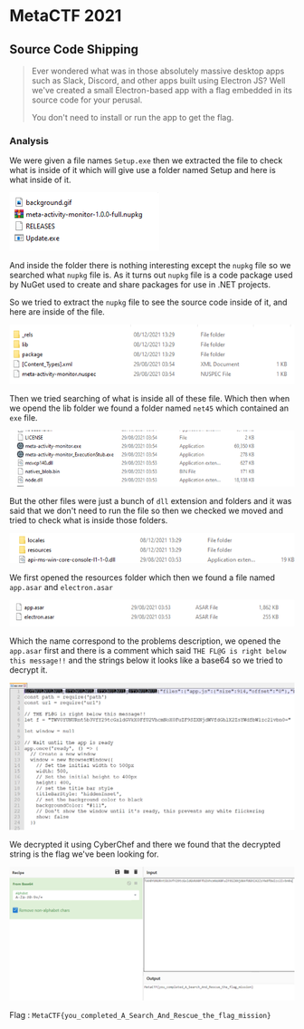 # MetaCTF 2021

## Source Code Shipping

>Ever wondered what was in those absolutely massive desktop apps such as Slack, Discord, and other apps built using Electron JS? Well we've created a small Electron-based app with a flag embedded in its source code for your perusal.
>
>You don't need to install or run the app to get the flag.

### Analysis

We were given a file names `Setup.exe` then we extracted the file to check what is inside of it which will give use a folder named Setup and here is what inside of it.

![image](img/setup.PNG)

And inside the folder there is nothing interesting except the `nupkg` file so we searched what `nupkg` file is. As it turns out `nupkg` file is a code package used by NuGet used to create and share packages for use in .NET projects.

So we tried to extract the `nupkg` file to see the source code inside of it, and here are inside of the file.

![image](img/nupkg.PNG)

Then we tried searching of what is inside all of these file. Which then when we opend the lib folder we found a folder named `net45` which contained an `exe` file.

![image](img/exe.PNG)

But the other files were just a bunch of `dll` extension and folders and it was said that we don't need to run the file so then we checked we moved and tried to check what is inside those folders.

![image](img/folder.PNG)

We first opened the resources folder which then we found a file named `app.asar` and `electron.asar`

![image](img/resources.PNG)

Which the name correspond to the problems description, we opened the `app.asar` first and there is a comment which said `THE FL@G is right below this message!!` and the strings below it looks like a base64 so we tried to decrypt it.

![image](img/app.PNG)

We decrypted it using CyberChef and there we found that the decrypted string is the flag we've been looking for.

![image](img/flag.PNG)

Flag : `MetaCTF{you_completed_A_Search_And_Rescue_the_flag_mission}`
